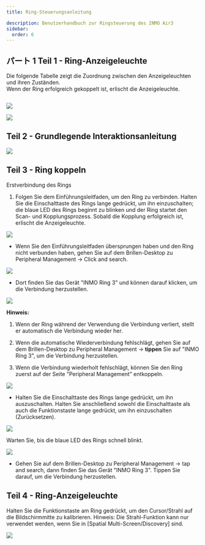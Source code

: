 ```yaml
---
title: Ring-Steuerungsanleitung  

description: Benutzerhandbuch zur Ringsteuerung des INMO Air3
sidebar:
  order: 6
---
```


## パート 1 Teil 1 - Ring-Anzeigeleuchte  

Die folgende Tabelle zeigt die Zuordnung zwischen den Anzeigeleuchten und ihren Zuständen.  
Wenn der Ring erfolgreich gekoppelt ist, erlischt die Anzeigeleuchte. 

![]()

![](public/images/air3/de/ring-1.png)

![](public/images/air3/de/ring-2.png)

## Teil 2 - Grundlegende Interaktionsanleitung

![](public/images/air3/de/ring-3.png)

## Teil 3 - Ring koppeln  

Erstverbindung des Rings 

1. Folgen Sie dem Einführungsleitfaden, um den Ring zu verbinden. Halten Sie die Einschalttaste des Rings lange gedrückt, um ihn einzuschalten; die blaue LED des Rings beginnt zu blinken und der Ring startet den Scan- und Kopplungsprozess. Sobald die Kopplung erfolgreich ist, erlischt die Anzeigeleuchte.  

![](public/images/air3/de/ring-4.png)


* Wenn Sie den Einführungsleitfaden übersprungen haben und den Ring nicht verbunden haben, gehen Sie auf dem Brillen-Desktop zu Peripheral Management -> Click and search.  

![](public/images/air3/de/ring-5.png)

* Dort finden Sie das Gerät "INMO Ring 3" und können darauf klicken, um die Verbindung herzustellen.  

![](public/images/air3/jp/ring-6.png)

**Hinweis:**  

1. Wenn der Ring während der Verwendung die Verbindung verliert, stellt er automatisch die Verbindung wieder her.   
  
2. Wenn die automatische Wiederverbindung fehlschlägt, gehen Sie auf dem Brillen-Desktop zu Peripheral Management -> **tippen** Sie auf "INMO Ring 3", um die Verbindung herzustellen.  
  
3. Wenn die Verbindung wiederholt fehlschlägt, können Sie den Ring zuerst auf der Seite "Peripheral Management" entkoppeln.  

![](public/images/air3/de/ring-7.png)

* Halten Sie die Einschalttaste des Rings lange gedrückt, um ihn auszuschalten. Halten Sie anschließend sowohl die Einschalttaste als auch die Funktionstaste lange gedrückt, um ihn einzuschalten (Zurücksetzen).  

![](public/images/air3/de/ring-8.png)

Warten Sie, bis die blaue LED des Rings schnell blinkt.  

![](public/images/air3/de/ring-9.png)

* Gehen Sie auf dem Brillen-Desktop zu Peripheral Management -> tap and search, dann finden Sie das Gerät "INMO Ring 3". Tippen Sie darauf, um die Verbindung herzustellen.  

## Teil 4 - Ring-Anzeigeleuchte  
  
Halten Sie die Funktionstaste am Ring gedrückt, um den Cursor/Strahl auf die Bildschirmmitte zu kalibrieren. Hinweis: Die Strahl-Funktion kann nur verwendet werden, wenn Sie in \[Spatial Multi-Screen/Discovery] sind.  

![](public/images/air3/de/ring-10.png)


























































